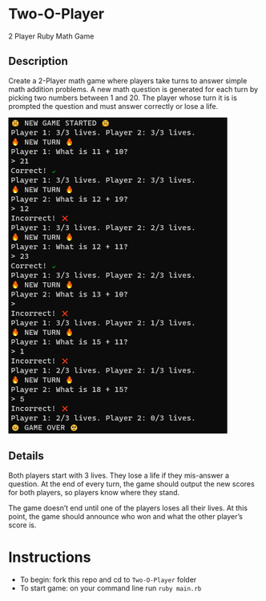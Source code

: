 # Two-O-Player
2 Player Ruby Math Game

## Description
Create a 2-Player math game where players take turns to answer simple math addition problems. A new math question is generated for each turn by picking two numbers between 1 and 20. The player whose turn it is is prompted the question and must answer correctly or lose a life.

![Two-O-Player-Game](https://github.com/thien-trieu/TwO-O-Player/blob/master/docs/TwO-O-Player.PNG)

## Details
Both players start with 3 lives. They lose a life if they mis-answer a question. At the end of every turn, the game should output the new scores for both players, so players know where they stand.

The game doesn’t end until one of the players loses all their lives. At this point, the game should announce who won and what the other player’s score is.

# Instructions

- To begin: fork this repo and cd to `Two-O-Player` folder
- To start game: on your command line run `ruby main.rb`